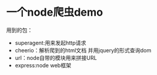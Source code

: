 # 一个node爬虫demo  
用到的包：
- superagent:用来发起http请求  
- cheerio：解析爬到的html文档 并用jquery的形式查询dom 
- url：node自带的模块用来拼接URL
- express:node web框架  
